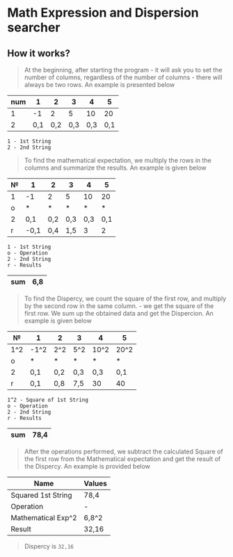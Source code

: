 # Math Expression and Dispersion searcher

## How it works?
> At the beginning, after starting the program - it will ask you to set the number of columns,
> regardless of the number of columns - there will always be two rows.
> An example is presented below


|  num  | 1 | 2 | 3 | 4 | 5 |
| ---- | - | - | - | - | - |
| 1 | -1 | 2 | 5 | 10 | 20 |
| 2 | 0,1 | 0,2 | 0,3 | 0,3 | 0,1 |

```
1 - 1st String
2 - 2nd String
```


> To find the mathematical expectation, we multiply the rows in the columns and summarize the results. An example is given below


| № | 1 | 2 | 3 | 4 | 5 |
|---|--------|---|---|---|---|
| 1 | -1 | 2 | 5 | 10 | 20 |
| o | * | * | * | * | * |
| 2 | 0,1 | 0,2 | 0,3 | 0,3 | 0,1 |
| r | -0,1 | 0,4 | 1,5 | 3 | 2 |

```
1 - 1st String
o - Operation
2 - 2nd String
r - Results
```


| sum | 6,8 |
| --- | ---- |

> To find the Dispercy, we count the square of the first row, and multiply by the second row in the same column. - we get the square of the first row. We sum up the obtained data and get the Dispercion. An example is given below

| № | 1 | 2 | 3 | 4 | 5 |
|-|-|-|-|-|-|
| 1^2 | -1^2 | 2^2 | 5^2 | 10^2 | 20^2 |
| o | * | * | * | * | * |
| 2 | 0,1 | 0,2 | 0,3 | 0,3 | 0,1 |
| r | 0,1 | 0,8 | 7,5 | 30 | 40 |

```
1^2 - Square of 1st String
o - Operation
2 - 2nd String
r - Results
```

| sum | 78,4 |
| - | - |

> After the operations performed, we subtract the calculated Square of the first row from the Mathematical expectation and get the result of the Dispercy. An example is provided below

| Name | Values |
|-|-|
| Squared 1st String | 78,4 |
| Operation | - |
| Mathematical Exp^2 | 6,8^2 |
| Result | 32,16 |

> Dispercy is ` 32,16 `
